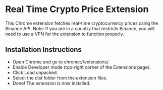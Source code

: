 # Real Time Crypto Price Extension

This Chrome extension fetches real-time cryptocurrency prices using the Binance API.
Note: If you are in a country that restricts Binance, you will need to use a VPN for the extension to function properly.

## Installation Instructions

- Open Chrome and go to chrome://extensions/.
- Enable Developer mode (top-right corner of the Extensions page).
- Click Load unpacked.
- Select the dist folder from the extension files.
- Done! The extension is now installed.
